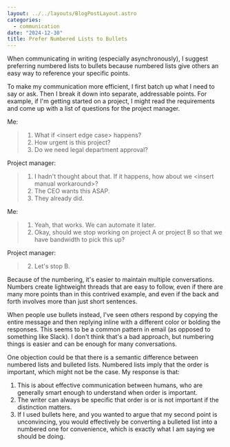 ```yaml
---
layout: ../../layouts/BlogPostLayout.astro
categories:
  - communication
date: "2024-12-30"
title: Prefer Numbered Lists to Bullets
---
```


When communicating in writing (especially asynchronously), I suggest preferring
numbered lists to bullets because numbered lists give others an easy way to
reference your specific points.

To make my communication more efficient, I first batch up what I need to say or
ask. Then I break it down into separate, addressable points. For example, if I'm
getting started on a project, I might read the requirements and come up with a
list of questions for the project manager.

Me:

> 1. What if \<insert edge case\> happens?
> 2. How urgent is this project?
> 3. Do we need legal department approval?

Project manager:

> 1. I hadn't thought about that. If it happens, how about we \<insert manual
>    workaround\>?
> 2. The CEO wants this ASAP.
> 3. They already did.

Me:

> 1. Yeah, that works. We can automate it later.
> 2. Okay, should we stop working on project A or project B so that we have
>    bandwidth to pick this up?

Project manager:

> 2. Let's stop B.

Because of the numbering, it's easier to maintain multiple conversations.
Numbers create lightweight threads that are easy to follow, even if there are
many more points than in this contrived example, and even if the back and forth
involves more than just short sentences.

When people use bullets instead, I've seen others respond by copying the entire
message and then replying inline with a different color or bolding the
responses. This seems to be a common pattern in email (as opposed to something
like Slack). I don't think that's a bad approach, but numbering things is easier
and can be enough for many conversations.

One objection could be that there is a semantic difference between numbered
lists and bulleted lists. Numbered lists imply that the order is important,
which might not be the case. My response is that:

1. This is about effective communication between humans, who are generally smart
   enough to understand when order is important.
2. The writer can always be specific that order is or is not important if the
   distinction matters.
3. If I used bullets here, and you wanted to argue that my second point is
   unconvincing, you would effectively be converting a bulleted list into a
   numbered one for convenience, which is exactly what I am saying we should be
   doing.
